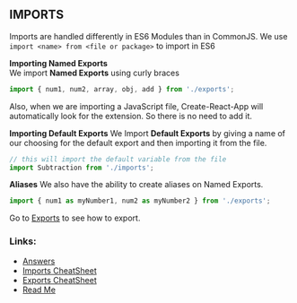 ## IMPORTS

Imports are handled differently in ES6 Modules than in CommonJS. We use `import <name> from <file or package>` to import in ES6

**Importing Named Exports**<br />
We import **Named Exports** using curly braces

```js
import { num1, num2, array, obj, add } from './exports';
```

Also, when we are importing a JavaScript file, Create-React-App will automatically look for the extension. So there is no need to add it.

**Importing Default Exports**
We Import **Default Exports** by giving a name of our choosing for the default export and then importing it from the file.

```js
// this will import the default variable from the file
import Subtraction from './imports';
```

**Aliases**
We also have the ability to create aliases on Named Exports.

```js
import { num1 as myNumber1, num2 as myNumber2 } from './exports';
```

Go to [Exports](./exports-cheatsheet) to see how to export.

### Links:

- [Answers](./learning-objectives-filled)
- [Imports CheatSheet](./imports-cheatsheet)
- [Exports CheatSheet](./exports-cheatsheet)
- [Read Me](./README.md)
